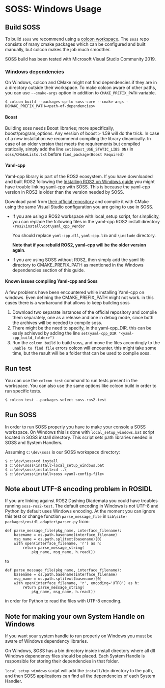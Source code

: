 # SOSS: Windows Usage

## Build SOSS

To build `soss` we recommend using a [colcon workspace](https://colcon.readthedocs.io/en/released/user/quick-start.html).
The `soss` repo consists of many cmake packages which can be configured and built manually, but colcon makes the job much
smoother.

SOSS build has been tested with Microsoft Visual Studio Community 2019.


### Windows dependencies
On Windows, colcon and CMake might not find dependencies if they are in a directory outside their workspace. To make colcon aware of other paths, you can use `--cmake-args` option in addition to `CMAKE_PREFIX_PATH` variable.

```
$ colcon build --packages-up-to soss-core --cmake-args -DCMAKE_PREFIX_PATH=<path-of-dependencies>
```
#### Boost

Building soss needs Boost libraries; more specifically, boost/program_options.
Any version of boost > 1.59 will do the trick. In case of a new installation we recommend compiling the library dinamically.
In case of an older version that meets the requirements but compiled statically, simply add the line `set(Boost_USE_STATIC_LIBS ON)` in `soss/CMakeLists.txt` before `find_package(Boost Required)`

#### Yaml-cpp
Yaml-cpp library is part of the ROS2 ecosystem. If you have downloaded and built ROS2 following the [Installing ROS2 on Windows guide](https://index.ros.org/doc/ros2/Installation/Crystal/Windows-Install-Binary/) you might have trouble linking yaml-cpp with SOSS. This is because the yaml-cpp version in ROS2 is older than the version needed by SOSS.

Download yaml from [their official repository](https://github.com/jbeder/yaml-cpp) and compile it with CMake using the same Visual Studio configuration you are going to use in SOSS.

* If you are using a ROS2 workspace with local_setup script, for simplicity, you can replace the following files in the yaml-cpp ROS2 install directory `\ros2\install\opt\yaml_cpp_vendor`

    You should replace `yaml-cpp.dll`, `yaml-cpp.lib` and `\include` directory.

    **Note that if you rebuild ROS2, yaml-cpp will be the older version again.**

* If you are using SOSS without ROS2, then simply add the yaml lib directory to CMAKE_PREFIX_PATH as mentioned in the Windows dependencies section of this guide.

#### Known issues compiling Yaml-cpp and Soss
A few problems have been encountered while installing Yaml-cpp on windows. Even defining the CMAKE_PREFIX_PATH might not work. in this cases there is a workaround that allows to keep building soss

1. Download two separate instances of the official repository and compile them separately, one as a release and one in debug mode, since both the archives will be needed to compile soss.
2. There might be the need to specify, in the yaml-cpp_DIR. this can be easly achieved by adding the line 
   `set(yaml-cpp_DIR "<yaml-cpp_build_folder>")`
3. Run the `colcon build` to build soss, and move the files accordingly to the `unable to find file` errors colcon will encounter. this might take some time, but the result will be a folder that can be used to compile soss.



## Run test
You can use the `colcon test` command to run tests present in the workspace. You can also use the same options like colcon build in order to run specific tests.

```
$ colcon test --packages-select soss-ros2-test
```

## Run SOSS

In order to run SOSS properly you have to make your console a SOSS workspace. On Windows this is done with `local_setup_windows.bat` script located in SOSS install directory. This script sets path libraries needed in SOSS and System Handlers.

Assuming `C:\dev\soss` is our SOSS workspace directory: 
```
$ c:\dev\soss>cd install
$ c:\dev\soss\install>local_setup_windows.bat
$ c:\dev\soss\install>cd ..\
$ c:\dev\soss\install>soss <yaml-config-file>
```
## Note about UTF-8 encoding problem in ROSIDL

If you are linking against ROS2 Dashing Diademata you could have troubles running `soss-ros2-test`. The default encoding in Windows is not UTF-8 and Python by default uses Windows encoding. At the moment you can ignore this test or change function `parse_message_file` in `Lib\site-packages\rosidl_adapter\parser.py` from:

```
def parse_message_file(pkg_name, interface_filename):
    basename = os.path.basename(interface_filename)
    msg_name = os.path.splitext(basename)[0]
    with open(interface_filename, 'r') as h:
        return parse_message_string(
            pkg_name, msg_name, h.read())
```

to 

```
def parse_message_file(pkg_name, interface_filename):
    basename = os.path.basename(interface_filename)
    msg_name = os.path.splitext(basename)[0]
    with open(interface_filename, 'r', encoding='UTF8') as h:
        return parse_message_string(
            pkg_name, msg_name, h.read())
```
in order for Python to read the files with UTF-8 encoding.

## Note for making your own System Handle on Windows

If you want your system handle to run properly on Windows you must be aware of Windows dependency libraries.

On Windows, SOSS has a bin directory inside install directory where all dll Windows dependency files should be placed. Each System Handle is responsible for storing their dependencies in that folder.

`local_setup_windows` script will add the `install/bin` directory to the path, and then SOSS applications can find all the dependencies of each System Handler.
